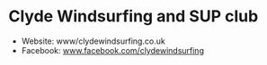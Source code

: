 # Clyde Windsurfing and SUP club

- Website: www/clydewindsurfing.co.uk
- Facebook: www.facebook.com/clydewindsurfing
